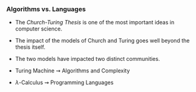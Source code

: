 ### Algorithms vs. Languages

+ The <a class="highlight-green">*Church-Turing Thesis*</a> 
  is one of the most important ideas in computer science.
  
+ The impact of the models of Church and Turing goes 
  well beyond the thesis itself.
  <!-- .element: class="fragment fade-left" -->

+ The two models have impacted two distinct communities.
  <!-- .element: class="fragment fade-left" -->

+ Turing Machine $\rightsquigarrow$ Algorithms and Complexity
  <!-- .element: class="fragment fade-left" -->

+ $\lambda$-Calculus $\rightsquigarrow$ Programming Languages
  <!-- .element: class="fragment fade-left" -->
